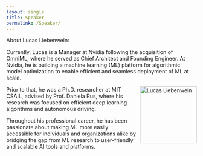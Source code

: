 ```yaml
---
layout: single
title: Speaker
permalink: /Speaker/
---
```

  
About Lucas Liebenwein:

Currently, Lucas  is a Manager at Nvidia following the acquisition of OmniML, where he served as Chief Architect and Founding Engineer. At Nvidia, he is building a machine learning (ML) platform for algorithmic model optimization to enable efficient and seamless deployment of ML at scale.

<img src="lucasphoto.jpg" alt="Lucas Liebenwein" 
            style="float: right; width: 150px; height: auto; margin: 0 0 10px 10px;">
            
Prior to that, he was a Ph.D. researcher at MIT CSAIL, advised by Prof. Daniela Rus, where his research was focused on efficient deep learning algorithms and autonomous driving.

Throughout his professional career, he has been passionate about making ML more easily accessible for individuals and organizations alike by bridging the gap from ML research to user-friendly and scalable AI tools and platforms.




